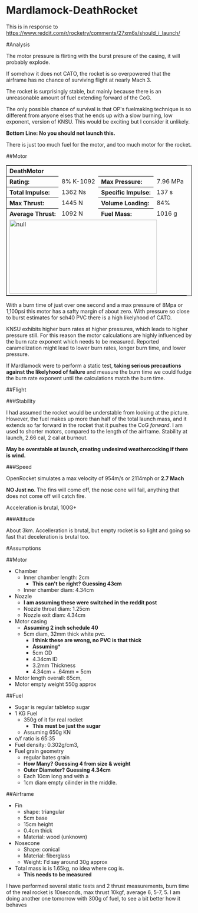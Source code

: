 Mardlamock-DeathRocket
======================

This is in response to https://www.reddit.com/r/rocketry/comments/27xm6s/should_i_launch/

#Analysis

The motor pressure is flirting with the burst presure of the casing, it will probably explode.

If somehow it does not CATO, the rocket is so overpowered that the airframe has no chance of surviving flight at nearly Mach 3.

The rocket is surprisingly stable, but mainly because there is an unreasonable amount of fuel extending forward of the CoG.

The only possible chance of survival is that OP's fuelmaking technique is so different from anyone elses that he ends up with a slow burning, low exponent, version of KNSU. This would be exciting but I consider it unlikely.

**Bottom Line: No you should not launch this.**

There is just too much fuel for the motor, and too much motor for the rocket.


##Motor
<!--Begin motor DeathMotor HTML export from MotorSim-->
<table class='motor' style='text-align: left; border: 1px solid black'><tr><th colspan='6' class='title'>DeathMotor</th></tr><tr class='summary'><th>Rating:</th><td>8% K-1092</td><th>Max Pressure:</th><td>7.96 MPa</td></tr><tr class='summary'><th>Total Impulse:</th><td>1362 Ns</td><th>Specific Impulse:</th><td>137 s</td></tr><tr class='summary'><th>Max Thrust:</th><td>1445 N</td><th>Volume Loading:</th><td>84%</td></tr><tr class='summary'><th>Average Thrust:</th><td>1092 N</td><th>Fuel Mass:</th><td>1016 g</td></tr><tr><td colspan='4' class='thrust'><img src='http://chart.apis.google.com/chart?chxt=x,x,y,y,r,r&chs=400x200&cht=lxy&chco=3072F3&chds=0,1.25,0,1445.11&chxr=0,0,1.25|2,0,1445.11|4,0,324.87&chd=t:0,0,0,0,0,0,0,0,0,0,0.01,0.03,0.06,0.11,0.19,0.31,0.49,0.78,0.91,1.1,1.11,1.24,1.25|0,49.09,93,304.57,332.38,358.44,382.87,405.75,427.21,447.32,710.09,750.56,788.6,848.57,941.31,1078.29,1259.09,1425.55,1445.11,1405.08,724.13,0.39,0.32&chxl=1:|s|3:|N|5:|lbf&chxp=1,50|3,50|5,50' width='400' height='200' alt='null' /></td></tr></table>
<!--End motor DeathMotor-->

With a burn time of just over one second and a max pressure of 8Mpa or 1,100psi this motor has a safty margin of about zero. With pressure so close to burst estimates for sch40 PVC there is a high likelyhood of CATO.

KNSU exhibits higher burn rates at higher pressures, which leads to higher pressure still. For this reason the motor calculations are highly influenced by the burn rate exponent which needs to be measured. Reported caramelization might lead to lower burn rates, longer burn time, and lower pressure.

If Mardlamock were to perform a static test, **taking serious precautions against the likelyhood of failure** and measure the burn time we could fudge the burn rate exponent until the calculations match the burn time.

##Flight

###Stability

I had assumed the rocket would be understable from looking at the picture. However, the fuel makes up more than half of the total launch mass, and it extends so far forward in the rocket that it pushes the CoG *forward*. I am used to shorter motors, compared to the length of the airframe. Stability at launch, 2.66 cal, 2 cal at burnout.

**May be overstable at launch, creating undesired weathercocking if there is wind.**

###Speed

OpenRocket simulates a max velocity of 954m/s or 2114mph or **2.7 Mach**

**NO Just no**. The fins will come off, the nose cone will fail, anything that does not come off will catch fire.

Acceleration is brutal, 100G+

###Altitude

About 3km. Accelleration is brutal, but empty rocket is so light and going so fast that deceleration is brutal too. 

#Assumptions

##Motor

* Chamber
	* Inner chamber length: 2cm
		* **This can't be right? Guessing 43cm**
	* Inner chamber diam: 4.34cm
* Nozzle
	* **I am assuming these were switched in the reddit post** 
	* Nozzle throat diam: 1.25cm
	* Nozzle exit diam: 4.34cm
* Motor casing
	* **Assuming 2 inch schedule 40** 
	* 5cm diam, 32mm thick white pvc.
		* **I think these are wrong, no PVC is that thick**
		* **Assuming***
		* 5cm OD
		* 4.34cm ID
		* 3.2mm Thickness
		* 4.34cm + .64mm = 5cm 
* Motor length overall: 65cm,
* Motor empty weight 550g approx

##Fuel

* Sugar is regular tabletop sugar
* 1 KG Fuel
	* 350g of it for real rocket
		* **This must be just the sugar** 
	* Assuming 650g KN 
* o/f ratio is 65:35
* Fuel density: 0.302g/cm3,
* Fuel grain geometry
	* regular bates grain
	* **How Many? Guessing 4 from size & weight**
	* **Outer Diameter? Guessing 4.34cm**
	* Each 10cm long and with a 
	* 1cm diam empty cilinder in the middle.

##Airframe

* Fin
	* shape: triangular
	* 5cm base
	* 15cm height
	* 0.4cm thick 
	* Material: wood (unknown)
* Nosecone
	* Shape: conical
	* Material: fiberglass
	* Weight: I'd say around 30g approx
* Total mass is is 1.65kg, no idea where cog is.
	* **This needs to be measured**
	
I have performed several static tests and 2 thrust measurements, burn time of the real rocket is 10seconds, max thrust 10kgf, average 6, 5-7, 5. I am doing another one tomorrow with 300g of fuel, to see a bit better how it behaves
